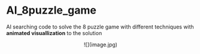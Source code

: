 # AI_8puzzle_game
AI searching code to solve the 8 puzzle game with different techniques with **animated visuallization** to the solution

<p align="center">
![](image.jpg)
</p>
